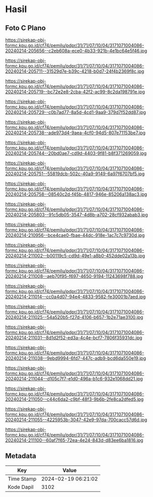 # Hasil

## Foto C Plano

https://sirekap-obj-formc.kpu.go.id/cf74/pemilu/pdpr/31/71/07/10/04/3171071004086-20240214-205656--c2eb608a-ece0-4b33-921b-4e1bc64e5f46.jpg

https://sirekap-obj-formc.kpu.go.id/cf74/pemilu/pdpr/31/71/07/10/04/3171071004086-20240214-205711--31529d7e-b39c-4218-b0d7-24f4b2369f8c.jpg

https://sirekap-obj-formc.kpu.go.id/cf74/pemilu/pdpr/31/71/07/10/04/3171071004086-20240214-205719--bc72e2e8-2cba-42f2-ac99-8c2da198791e.jpg

https://sirekap-obj-formc.kpu.go.id/cf74/pemilu/pdpr/31/71/07/10/04/3171071004086-20240214-205729--c0b7ad77-8a5d-4cd1-9aa9-379d7f52dd87.jpg

https://sirekap-obj-formc.kpu.go.id/cf74/pemilu/pdpr/31/71/07/10/04/3171071004086-20240214-205738--ade973d4-9aea-4cf0-94d5-807e71153be7.jpg

https://sirekap-obj-formc.kpu.go.id/cf74/pemilu/pdpr/31/71/07/10/04/3171071004086-20240214-205744--20bd0ae7-cd9d-4403-9f81-b8f371269059.jpg

https://sirekap-obj-formc.kpu.go.id/cf74/pemilu/pdpr/31/71/07/10/04/3171071004086-20240214-205751--55819dcb-502c-40a9-9149-6a97f6707bf5.jpg

https://sirekap-obj-formc.kpu.go.id/cf74/pemilu/pdpr/31/71/07/10/04/3171071004086-20240214-205758--08540c2d-f45b-4817-946e-85206a138ac3.jpg

https://sirekap-obj-formc.kpu.go.id/cf74/pemilu/pdpr/31/71/07/10/04/3171071004086-20240214-205803--91c5db05-3547-4d8b-a702-28cf932abab3.jpg

https://sirekap-obj-formc.kpu.go.id/cf74/pemilu/pdpr/31/71/07/10/04/3171071004086-20240214-210956--bce4cae0-fbae-44dc-918e-1ac7c7c9730d.jpg

https://sirekap-obj-formc.kpu.go.id/cf74/pemilu/pdpr/31/71/07/10/04/3171071004086-20240214-211002--b00119c5-cd9d-49e1-a8b0-452dde02a13b.jpg

https://sirekap-obj-formc.kpu.go.id/cf74/pemilu/pdpr/31/71/07/10/04/3171071004086-20240214-211008--aeb70f95-f697-4650-9194-11243698f788.jpg

https://sirekap-obj-formc.kpu.go.id/cf74/pemilu/pdpr/31/71/07/10/04/3171071004086-20240214-211014--cc0a4d07-94e4-4833-9582-fe30001b7aed.jpg

https://sirekap-obj-formc.kpu.go.id/cf74/pemilu/pdpr/31/71/07/10/04/3171071004086-20240214-211025--54a520b5-f27d-4106-b657-1b2e71ae3100.jpg

https://sirekap-obj-formc.kpu.go.id/cf74/pemilu/pdpr/31/71/07/10/04/3171071004086-20240214-211031--8d1d2f52-ed3a-4c4e-bcf7-7806f35931dc.jpg

https://sirekap-obj-formc.kpu.go.id/cf74/pemilu/pdpr/31/71/07/10/04/3171071004086-20240214-211038--9ebd9994-6fd7-447c-adb9-bcd6da550e19.jpg

https://sirekap-obj-formc.kpu.go.id/cf74/pemilu/pdpr/31/71/07/10/04/3171071004086-20240214-211044--d105c7f7-e1d0-496a-b1c6-932e1068dd21.jpg

https://sirekap-obj-formc.kpu.go.id/cf74/pemilu/pdpr/31/71/07/10/04/3171071004086-20240214-211050--c44c6da2-c9bf-48f3-9b6b-2fe8ca2dfed5.jpg

https://sirekap-obj-formc.kpu.go.id/cf74/pemilu/pdpr/31/71/07/10/04/3171071004086-20240214-211055--4225953b-3047-42e9-97da-700cacc57d6d.jpg

https://sirekap-obj-formc.kpu.go.id/cf74/pemilu/pdpr/31/71/07/10/04/3171071004086-20240214-211100--60af7f65-72ea-4e24-843d-d83ee6ba1816.jpg


## Metadata

| Key        | Value               |
| ---------- | ------------------- |
| Time Stamp | 2024-02-19 06:21:02 |
| Kode Dapil | 3102                |



